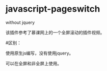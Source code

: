 # javascript-pageswitch

without jquery

该插件参考了慕课网上的一个全屏滚动的插件视频。

#区别：

使用原生js编写，没有使用jquery。

可以在全屏和非全屏上使用。
